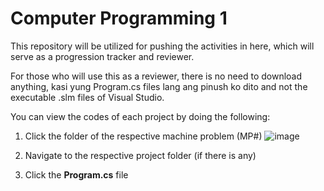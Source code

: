 # Computer Programming 1

This repository will be utilized for pushing the activities in here, which will serve as a progression tracker and reviewer.

For those who will use this as a reviewer, there is no need to download anything, kasi yung Program.cs files lang ang pinush ko dito and not the executable .slm files of Visual Studio.

You can view the codes of each project by doing the following:


1. Click the folder of the respective machine problem (MP#)
![image](https://github.com/ardnyx/comp-prog-review/assets/86859621/22cb8f41-0fa8-4a2b-9c40-8bc31d4c2381)

2. Navigate to the respective project folder (if there is any)
3. Click the **Program.cs** file



